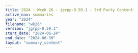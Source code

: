 ```yaml
---
title: 2024 - Week 26 - jgrpp-0.59.1 - 3rd Party Content
active_nav: summaries
year: "2024"
filename: "wk26"
version: "jgrpp-0.59.1"
start_date: "2024-06-24"
end_date: "2024-06-30"
layout: "summary_content"
---
```

